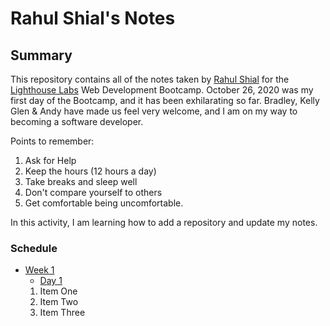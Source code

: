 # Rahul Shial's Notes

## Summary 

This repository contains all of the notes taken by [Rahul Shial](https://github.com/rahulshial) for the [Lighthouse Labs](https://www.lighthouselabs.ca/) Web Development Bootcamp. 
October 26, 2020 was my first day of the Bootcamp, and it has been exhilarating so far. Bradley, Kelly Glen & Andy have made us feel very welcome, and I am on my way to becoming a software developer.

Points to remember:
1. Ask for Help
2. Keep the hours (12 hours a day)
3. Take breaks and sleep well
4. Don't compare yourself to others
5. Get comfortable being uncomfortable.

In this activity, I am learning how to add a repository and update my notes.

### Schedule

* [Week 1](/Week_1)
  * [Day 1](/Week_1/Day_1)
  1. Item One
  2. Item Two
  3. Item Three